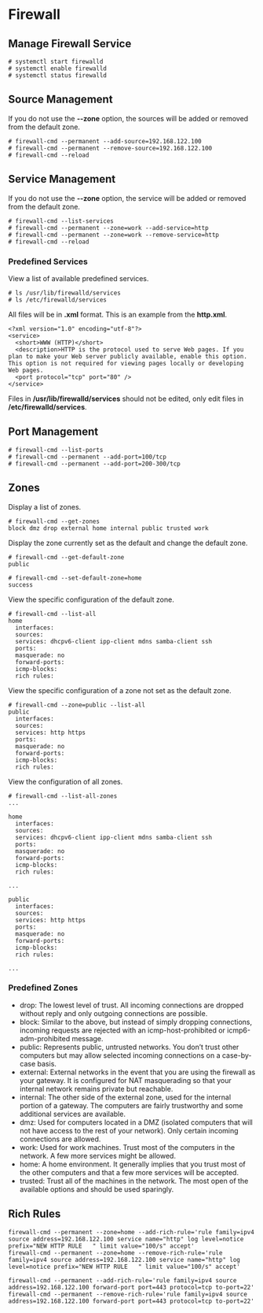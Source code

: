 # Firewall

## Manage Firewall Service
```
# systemctl start firewalld
# systemctl enable firewalld
# systemctl status firewalld
```

## Source Management
If you do not use the **--zone** option, the sources will be added or removed from
 the default zone.
```
# firewall-cmd --permanent --add-source=192.168.122.100
# firewall-cmd --permanent --remove-source=192.168.122.100
# firewall-cmd --reload
```

## Service Management
If you do not use the **--zone** option, the service will be added or removed from
 the default zone.
```
# firewall-cmd --list-services
# firewall-cmd --permanent --zone=work --add-service=http
# firewall-cmd --permanent --zone=work --remove-service=http
# firewall-cmd --reload
```

### Predefined Services
View a list of available predefined services.
```
# ls /usr/lib/firewalld/services
# ls /etc/firewalld/services
```

All files will be in **.xml** format. This is an example from the **http.xml**.
```
<?xml version="1.0" encoding="utf-8"?>
<service>
  <short>WWW (HTTP)</short>
  <description>HTTP is the protocol used to serve Web pages. If you plan to make your Web server publicly available, enable this option. This option is not required for viewing pages locally or developing Web pages.
  <port protocol="tcp" port="80" />
</service>
```

Files in **/usr/lib/firewalld/services** should not be edited, only edit files in
 **/etc/firewalld/services**.

## Port Management
```
# firewall-cmd --list-ports
# firewall-cmd --permanent --add-port=100/tcp
# firewall-cmd --permanent --add-port=200-300/tcp
```

## Zones

Display a list of zones.
```
# firewall-cmd --get-zones
block dmz drop external home internal public trusted work
```

Display the zone currently set as the default and change the default zone.
```
# firewall-cmd --get-default-zone
public

# firewall-cmd --set-default-zone=home
success
```

View the specific configuration of the default zone.
```
# firewall-cmd --list-all
home
  interfaces:
  sources:
  services: dhcpv6-client ipp-client mdns samba-client ssh
  ports:
  masquerade: no
  forward-ports:
  icmp-blocks:
  rich rules:
```

View the specific configuration of a zone not set as the default zone.
```
# firewall-cmd --zone=public --list-all
public
  interfaces:
  sources:
  services: http https
  ports:
  masquerade: no
  forward-ports:
  icmp-blocks:
  rich rules:
```

View the configuration of all zones.
```
# firewall-cmd --list-all-zones
...

home
  interfaces:
  sources:
  services: dhcpv6-client ipp-client mdns samba-client ssh
  ports:
  masquerade: no
  forward-ports:
  icmp-blocks:
  rich rules:

...

public
  interfaces:
  sources:
  services: http https
  ports:
  masquerade: no
  forward-ports:
  icmp-blocks:
  rich rules:

...
```

### Predefined Zones

* drop: The lowest level of trust. All incoming connections are dropped without reply and only outgoing connections are possible.
* block: Similar to the above, but instead of simply dropping connections, incoming requests are rejected with an icmp-host-prohibited or icmp6-adm-prohibited message.
* public: Represents public, untrusted networks. You don’t trust other computers but may allow selected incoming connections on a case-by-case basis.
* external: External networks in the event that you are using the firewall as your gateway. It is configured for NAT masquerading so that your internal network remains private but reachable.
* internal: The other side of the external zone, used for the internal portion of a gateway. The computers are fairly trustworthy and some additional services are available.
* dmz: Used for computers located in a DMZ (isolated computers that will not have access to the rest of your network). Only certain incoming connections are allowed.
* work: Used for work machines. Trust most of the computers in the network. A few more services might be allowed.
* home: A home environment. It generally implies that you trust most of the other computers and that a few more services will be accepted.
* trusted: Trust all of the machines in the network. The most open of the available options and should be used sparingly.



## Rich Rules
```
firewall-cmd --permanent --zone=home --add-rich-rule='rule family=ipv4 source address=192.168.122.100 service name="http" log level=notice prefix="NEW HTTP RULE   " limit value="100/s" accept'
firewall-cmd --permanent --zone=home --remove-rich-rule='rule family=ipv4 source address=192.168.122.100 service name="http" log level=notice prefix="NEW HTTP RULE   " limit value="100/s" accept'

firewall-cmd --permanent --add-rich-rule='rule family=ipv4 source address=192.168.122.100 forward-port port=443 protocol=tcp to-port=22'
firewall-cmd --permanent --remove-rich-rule='rule family=ipv4 source address=192.168.122.100 forward-port port=443 protocol=tcp to-port=22'
```
